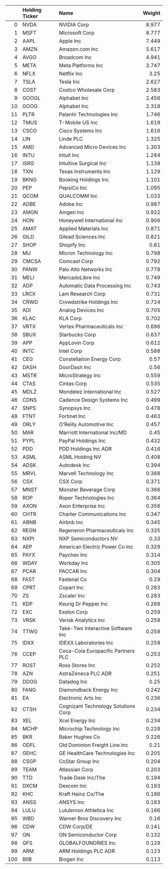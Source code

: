 |     | Holding Ticker   | Name                                |   Weight |
|----:|:-----------------|:------------------------------------|---------:|
|   0 | NVDA             | NVIDIA Corp                         |    8.977 |
|   1 | MSFT             | Microsoft Corp                      |    8.777 |
|   2 | AAPL             | Apple Inc                           |    7.449 |
|   3 | AMZN             | Amazon.com Inc                      |    5.617 |
|   4 | AVGO             | Broadcom Inc                        |    4.941 |
|   5 | META             | Meta Platforms Inc                  |    3.747 |
|   6 | NFLX             | Netflix Inc                         |    3.25  |
|   7 | TSLA             | Tesla Inc                           |    2.627 |
|   8 | COST             | Costco Wholesale Corp               |    2.583 |
|   9 | GOOGL            | Alphabet Inc                        |    2.456 |
|  10 | GOOG             | Alphabet Inc                        |    2.318 |
|  11 | PLTR             | Palantir Technologies Inc           |    1.746 |
|  12 | TMUS             | T-Mobile US Inc                     |    1.619 |
|  13 | CSCO             | Cisco Systems Inc                   |    1.616 |
|  14 | LIN              | Linde PLC                           |    1.325 |
|  15 | AMD              | Advanced Micro Devices Inc          |    1.303 |
|  16 | INTU             | Intuit Inc                          |    1.284 |
|  17 | ISRG             | Intuitive Surgical Inc              |    1.138 |
|  18 | TXN              | Texas Instruments Inc               |    1.129 |
|  19 | BKNG             | Booking Holdings Inc                |    1.101 |
|  20 | PEP              | PepsiCo Inc                         |    1.095 |
|  21 | QCOM             | QUALCOMM Inc                        |    1.033 |
|  22 | ADBE             | Adobe Inc                           |    0.987 |
|  23 | AMGN             | Amgen Inc                           |    0.922 |
|  24 | HON              | Honeywell International Inc         |    0.906 |
|  25 | AMAT             | Applied Materials Inc               |    0.871 |
|  26 | GILD             | Gilead Sciences Inc                 |    0.821 |
|  27 | SHOP             | Shopify Inc                         |    0.81  |
|  28 | MU               | Micron Technology Inc               |    0.798 |
|  29 | CMCSA            | Comcast Corp                        |    0.792 |
|  30 | PANW             | Palo Alto Networks Inc              |    0.778 |
|  31 | MELI             | MercadoLibre Inc                    |    0.749 |
|  32 | ADP              | Automatic Data Processing Inc       |    0.743 |
|  33 | LRCX             | Lam Research Corp                   |    0.731 |
|  34 | CRWD             | Crowdstrike Holdings Inc            |    0.724 |
|  35 | ADI              | Analog Devices Inc                  |    0.705 |
|  36 | KLAC             | KLA Corp                            |    0.702 |
|  37 | VRTX             | Vertex Pharmaceuticals Inc          |    0.686 |
|  38 | SBUX             | Starbucks Corp                      |    0.637 |
|  39 | APP              | AppLovin Corp                       |    0.612 |
|  40 | INTC             | Intel Corp                          |    0.588 |
|  41 | CEG              | Constellation Energy Corp           |    0.57  |
|  42 | DASH             | DoorDash Inc                        |    0.56  |
|  43 | MSTR             | MicroStrategy Inc                   |    0.559 |
|  44 | CTAS             | Cintas Corp                         |    0.535 |
|  45 | MDLZ             | Mondelez International Inc          |    0.527 |
|  46 | CDNS             | Cadence Design Systems Inc          |    0.499 |
|  47 | SNPS             | Synopsys Inc                        |    0.478 |
|  48 | FTNT             | Fortinet Inc                        |    0.463 |
|  49 | ORLY             | O'Reilly Automotive Inc             |    0.457 |
|  50 | MAR              | Marriott International Inc/MD       |    0.45  |
|  51 | PYPL             | PayPal Holdings Inc                 |    0.432 |
|  52 | PDD              | PDD Holdings Inc ADR                |    0.416 |
|  53 | ASML             | ASML Holding NV                     |    0.408 |
|  54 | ADSK             | Autodesk Inc                        |    0.394 |
|  55 | MRVL             | Marvell Technology Inc              |    0.388 |
|  56 | CSX              | CSX Corp                            |    0.371 |
|  57 | MNST             | Monster Beverage Corp               |    0.366 |
|  58 | ROP              | Roper Technologies Inc              |    0.364 |
|  59 | AXON             | Axon Enterprise Inc                 |    0.356 |
|  60 | CHTR             | Charter Communications Inc          |    0.347 |
|  61 | ABNB             | Airbnb Inc                          |    0.345 |
|  62 | REGN             | Regeneron Pharmaceuticals Inc       |    0.335 |
|  63 | NXPI             | NXP Semiconductors NV               |    0.33  |
|  64 | AEP              | American Electric Power Co Inc      |    0.329 |
|  65 | PAYX             | Paychex Inc                         |    0.314 |
|  66 | WDAY             | Workday Inc                         |    0.305 |
|  67 | PCAR             | PACCAR Inc                          |    0.304 |
|  68 | FAST             | Fastenal Co                         |    0.29  |
|  69 | CPRT             | Copart Inc                          |    0.283 |
|  70 | ZS               | Zscaler Inc                         |    0.283 |
|  71 | KDP              | Keurig Dr Pepper Inc                |    0.269 |
|  72 | EXC              | Exelon Corp                         |    0.259 |
|  73 | VRSK             | Verisk Analytics Inc                |    0.258 |
|  74 | TTWO             | Take-Two Interactive Software Inc   |    0.258 |
|  75 | IDXX             | IDEXX Laboratories Inc              |    0.258 |
|  76 | CCEP             | Coca-Cola Europacific Partners PLC  |    0.253 |
|  77 | ROST             | Ross Stores Inc                     |    0.252 |
|  78 | AZN              | AstraZeneca PLC ADR                 |    0.251 |
|  79 | DDOG             | Datadog Inc                         |    0.25  |
|  80 | FANG             | Diamondback Energy Inc              |    0.242 |
|  81 | EA               | Electronic Arts Inc                 |    0.236 |
|  82 | CTSH             | Cognizant Technology Solutions Corp |    0.234 |
|  83 | XEL              | Xcel Energy Inc                     |    0.234 |
|  84 | MCHP             | Microchip Technology Inc            |    0.228 |
|  85 | BKR              | Baker Hughes Co                     |    0.226 |
|  86 | ODFL             | Old Dominion Freight Line Inc       |    0.21  |
|  87 | GEHC             | GE HealthCare Technologies Inc      |    0.205 |
|  88 | CSGP             | CoStar Group Inc                    |    0.204 |
|  89 | TEAM             | Atlassian Corp                      |    0.203 |
|  90 | TTD              | Trade Desk Inc/The                  |    0.194 |
|  91 | DXCM             | Dexcom Inc                          |    0.193 |
|  92 | KHC              | Kraft Heinz Co/The                  |    0.186 |
|  93 | ANSS             | ANSYS Inc                           |    0.183 |
|  94 | LULU             | Lululemon Athletica Inc             |    0.166 |
|  95 | WBD              | Warner Bros Discovery Inc           |    0.16  |
|  96 | CDW              | CDW Corp/DE                         |    0.141 |
|  97 | ON               | ON Semiconductor Corp               |    0.132 |
|  98 | GFS              | GLOBALFOUNDRIES Inc                 |    0.129 |
|  99 | ARM              | ARM Holdings PLC ADR                |    0.123 |
| 100 | BIIB             | Biogen Inc                          |    0.113 |